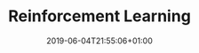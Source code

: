 ---
title: "Reinforcement Learning"
date: 2019-06-04T21:55:06+01:00
draft: true
summary: "That's how us humans learn."
summaryImage: "reinforcement-learning.jpg"
---